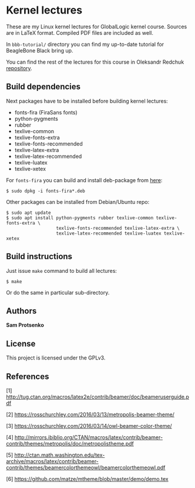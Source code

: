 # Kernel lectures

These are my Linux kernel lectures for GlobalLogic kernel course. Sources are
in LaTeX format. Compiled PDF files are included as well.

In `bbb-tutorial/` directory you can find my up-to-date tutorial for BeagleBone
Black bring up.

You can find the rest of the lectures for this course in Oleksandr Redchuk
[repository](https://github.com/ReAlUA/kernel-lectures).

## Build dependencies

Next packages have to be installed before building kernel lectures:

- fonts-fira (FiraSans fonts)
- python-pygments
- rubber
- texlive-common
- texlive-fonts-extra
- texlive-fonts-recommended
- texlive-latex-extra
- texlive-latex-recommended
- texlive-luatex
- texlive-xetex

For `fonts-fira` you can build and install deb-package from
[here](https://github.com/joe-skb7/pkg-fonts-fira):

```
$ sudo dpkg -i fonts-fira*.deb
```

Other packages can be installed from Debian/Ubuntu repo:

```
$ sudo apt update
$ sudo apt install python-pygments rubber texlive-common texlive-fonts-extra \
                   texlive-fonts-recommended texlive-latex-extra \
                   texlive-latex-recommended texlive-luatex texlive-xetex
```

## Build instructions

Just issue `make` command to build all lectures:

```
$ make
```

Or do the same in particular sub-directory.

## Authors

**Sam Protsenko**

## License

This project is licensed under the GPLv3.

## References

[1] http://tug.ctan.org/macros/latex2e/contrib/beamer/doc/beameruserguide.pdf

[2] https://rosschurchley.com/2016/03/13/metropolis-beamer-theme/

[3] https://rosschurchley.com/2016/03/14/owl-beamer-color-theme/

[4] http://mirrors.ibiblio.org/CTAN/macros/latex/contrib/beamer-contrib/themes/metropolis/doc/metropolistheme.pdf

[5] http://ctan.math.washington.edu/tex-archive/macros/latex/contrib/beamer-contrib/themes/beamercolorthemeowl/beamercolorthemeowl.pdf

[6] https://github.com/matze/mtheme/blob/master/demo/demo.tex
